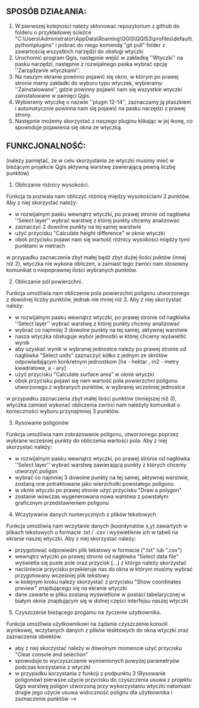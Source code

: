 ## SPOSÓB DZIAŁANIA:


1. W pierwszej kolejności należy sklonować repozytorium z github do folderu o przykładowej ścieżce "C:\Users\Administrator\AppData\Roaming\QGIS\QGIS3\profiles\default\python\plugins" i pobrać do niego komendą "git pull" folder z zawartością wszystkich narzędzi do obsługi wtyczki
2. Uruchomić program Qgis, następnie wejść w zakładkę ''Wtyczki'' na pasku narzędzi, następnie z rozwijalnego paska wybrać opcję ''Zarządzanie wtyczkami''.
3. Na naszym ekranie powinno pojawić się okno, w którym po prawej stronie mamy zakładki do wyboru typu wtyczek, wybieramy: ''Zainstalowane'', gdzie powinny pojawić nam się wszystkie wtyczki zainstalowane w pamięci Qgis.
4. Wybieramy wtyczkę o nazwie ''plugin 12-14'', zaznaczamy ją ptaszkiem i automatycznie powinna nam się pojawić na pasku narzędzi z prawej strony.
5. Następnie możemy skorzystać z naszego pluginu klikając w jej ikonę, co spowoduje pojawienia się okna ze wtyczką.



## FUNKCJONALNOŚĆ:

(należy pamiętać, że w celu skorzystania ze wtyczki musimy mieć w bieżącym projekcie Qgis aktywną warstwę zawierającą pewną liczbę punktów) 



1. Obliczanie różnicy wysokości. 

Funkcja ta pozwala nam  obliczyć różnicę między wysokościami 2 punktów.
Aby z niej skorzystać należy:
- w rozwijalnym pasku wewnątrz wtyczki, po prawej stronie od nagłówka ''Select layer'' wybrać warstwę z której punkty chcemy analizować
- zaznaczyć 2 dowolne punkty na tej samej warstwie
- użyć przycisku "Calculate height difference" w oknie wtyczki
- obok przycisku pojawi nam się wartość różnicy wysokości między tymi punktami w metrach

w przypadku zaznaczenia zbyt małej bądź zbyt dużej ilości puktów (innej niż 2), wtyczka nie wykona obliczeń, a zamiast tego zwróci nam stosowny komunikat o niepoprawnej ilości wybranych punktów.



2. Obliczanie pól powierzchni.

Funkcja umożliwia nam obliczenie pola powierzchni poligonu utworzonego z dowolnej liczby punktów, jednak nie mniej niż 3.
Aby z niej skorzystać należy:
- w rozwijalnym pasku wewnątrz wtyczki, po prawej stronie od nagłówka ''Select layer'' wybrać warstwę z której punkty chcemy analizować
- wybrać co najmniej 3 dowolne punkty na tej samej, aktywnej warstwie
- nasza wtyczka obsługuje wybór jednostki w której chcemy wyświetlić wynik
- aby uzyskać wynik w wybranej jednostce należy po prawej stronie od nagłówka "Select units" zaznaczyć kółko z jednym ze skrótów odpowiadającym konkretnym jednostkom [ha - hektar , m2 - metry kwadratowe, a - ary]
- użyć przycisku "Calculate surface area" w oknie wtyczki
- obok przycisku pojawi się nam wartość pola powierzchni poligonu utworzonego z wybranych punktów, w wybranej wcześniej jednostce

w przypadku zaznaczenia zbyt małej ilości punktów (mniejszej niż 3), wtyczka zamiast wykonać obliczenia zwróci nam należyty komunikat o konieczności wyboru przynajmniej 3 punktów.



3. Rysowanie poligonów 

Funkcja umożliwia nam zobrazowanie poligonu, utworzonego poprzez wybrane wcześniej punkty do obliczenia wartości pola.
Aby z niej skorzystać należy:
- w rozwijalnym pasku wewnątrz wtyczki, po prawej stronie od nagłówka ''Select layer'' wybrać warstwę zawierającą punkty z których chcemy utworzyć poligon
- wybrać co najmniej 3 dowolne punkty na tej samej, aktywnej warstwie, zostaną one potraktowane jako wierzchołki powstałego poligonu
- w oknie wtyczki po prawej stronie użyć przycisku "Draw a polygon"
- zostanie wówczas wygenerowana nowa warstwa z powstałym graficznym przedstawieniem poligonu
	


4. Wczytywanie danych numerycznych z plików tekstowych

Funkcja umożliwia nam wczytanie danych (koordynatów x,y) zawartych w plikach tekstowych o formacie .txt / .csv i wyświetlenie ich w tabeli na ekranie naszej wtyczki.
Aby z niej skorzystać należy:
- przygotować odpowiedni plik tekstowy w formacie (".txt" lub ".csv")
- wewnątrz wtyczki po prawej stronie od nagłówka "Select data file" wyświetla się puste pole oraz przycisk [...] z którgo należy skorzystać
- naciśniecie przycisku przekieruje nas do okna w którym musimy wybrać przygotowany wcześniej plik tekstowy
- w kolejnym kroku należy skorzystać z przycisku "Show coordinates preview" znajdującego się na ekranie wtyczki
- dane zawarte w pliku zostaną wyświetlone w postaci tabelarycznej w białym oknie znajdującym się w dolnej części interfejsu naszej wtyczki
	


5. Czyszczenie bieżącego progamu na życzenie użytkownika.

Funkcja umożliwia użytkownikowi na żądanie czyszczenie konsoli wynikowej, wczytanych danych z plików tesktowych do okna wtyczki oraz zaznaczenia obiektów.
- aby z niej skorzystać należy w dowolnym momencie użyć przycisku "Clear console and selection" 
- spowoduje to wyczyszczenie wymienionych powyżej parametryów podczas korzystania z wtyczki 
- w przypadku korzystania z funkcji z podpunktu 3 (Rysowanie poligonów) pierwsze użycie przycisku do czyszczenia usuwa z projektu Qgis warstwę poligon utworzoną przy wykorzystaniu wtyczki natomiast drugie jego użycie usuwa widoczność polignu dla użytkownika i zaznaczenie punktów -->
